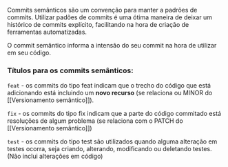 Commits semânticos são um convenção para manter a padrões de commits.
Utilizar padões de commits é uma ótima maneira de deixar um histórico de commits explícito, facilitando na hora de criação de ferramentas automatizadas. 

O commit semântico informa a intensão do seu commit na hora de utilizar em seu código.

### Títulos para os commits semânticos:

`feat` - os commits do tipo feat indicam que o trecho do código que está adicionando está incluindo um **novo recurso** (se relaciona ou MINOR do [[Versionamento semântico]]).

`fix` - os commits do tipo fix indicam que a parte do código commitado está resoluções de algum problema (se relaciona com o PATCH do [[Versionamento semântico]])

`test` -  os commits do tipo test são utilizados quando alguma alteração em testes ocorra, seja criando, alterando, modificando ou deletando testes. (Não inclui alterações em código)